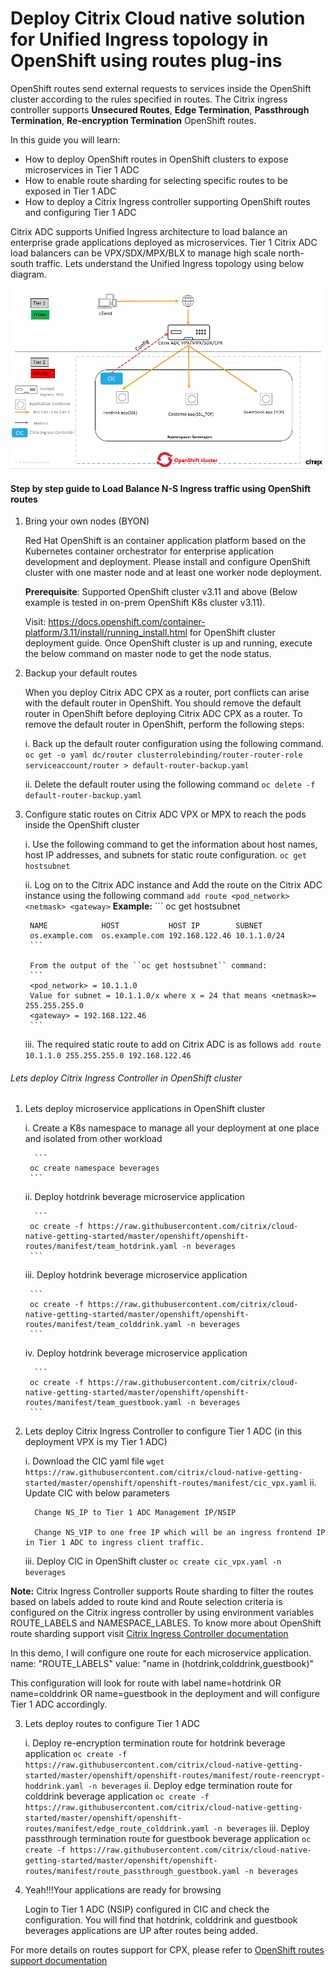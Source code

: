 # Deploy Citrix Cloud native solution for Unified Ingress topology in OpenShift using routes plug-ins

OpenShift routes send external requests to services inside the OpenShift cluster according to the rules specified in routes.
The Citrix ingress controller supports  **Unsecured Routes**, **Edge Termination**, **Passthrough Termination**, **Re-encryption Termination** OpenShift routes.

In this guide you will learn:
* How to deploy OpenShift routes in OpenShift clusters to expose microservices in Tier 1 ADC
* How to enable route sharding for selecting specific routes to be exposed in Tier 1 ADC
* How to deploy a Citrix Ingress controller supporting OpenShift routes and configuring Tier 1 ADC

Citrix ADC supports Unified Ingress architecture to load balance an enterprise grade applications deployed as microservices. Tier 1 Citrix ADC load balancers can be VPX/SDX/MPX/BLX to manage high scale north-south traffic. Lets understand the Unified Ingress topology using below diagram.

![os-topology](images/os-topology.PNG)


#### Step by step guide to Load Balance N-S Ingress traffic using OpenShift routes

1.	Bring your own nodes (BYON)

    Red Hat OpenShift is an container application platform based on the Kubernetes container orchestrator for enterprise application development and deployment. Please install and configure OpenShift cluster with one master node and at least one worker node deployment.
 
    **Prerequisite**: Supported OpenShift cluster v3.11 and above (Below example is tested in on-prem OpenShift K8s cluster v3.11).

    Visit: https://docs.openshift.com/container-platform/3.11/install/running_install.html for OpenShift cluster deployment guide.
    Once OpenShift cluster is up and running, execute the below command on master node to get the node status.

2.  Backup your default routes
    
    When you deploy Citrix ADC CPX as a router, port conflicts can arise with the default router in OpenShift. You should remove the default router in OpenShift before deploying Citrix ADC CPX as a router. To remove the default router in OpenShift, perform the following steps:
    
    i. Back up the default router configuration using the following command.
        ```
        oc get -o yaml dc/router clusterrolebinding/router-router-role serviceaccount/router > default-router-backup.yaml
        ```

    ii. Delete the default router using the following command
        ```
        oc delete -f default-router-backup.yaml
        ```
3. Configure static routes on Citrix ADC VPX or MPX to reach the pods inside the OpenShift cluster
    
    i. Use the following command to get the information about host names, host IP addresses, and subnets for static route configuration.
        ```
        oc get hostsubnet
        ```
    
    ii. Log on to the Citrix ADC instance and Add the route on the Citrix ADC instance using the following command
        ```
        add route <pod_network> <netmask> <gateway>
        ```
        **Example:**
        ```
        oc get hostsubnet

        NAME            HOST           HOST IP        SUBNET
        os.example.com  os.example.com 192.168.122.46 10.1.1.0/24
        ```
        
        From the output of the ``oc get hostsubnet`` command:
        ```
        <pod_network> = 10.1.1.0
        Value for subnet = 10.1.1.0/x where x = 24 that means <netmask>= 255.255.255.0
        <gateway> = 192.168.122.46
        ```

    iii. The required static route to add on Citrix ADC is as follows
         ```
        add route 10.1.1.0 255.255.255.0 192.168.122.46
        ```

###### Lets deploy Citrix Ingress Controller in OpenShift cluster

1. Lets deploy microservice applications in OpenShift cluster

    i. Create a K8s namespace to manage all your deployment at one place and isolated from other workload
         
         ```
        oc create namespace beverages
        ```
    ii. Deploy hotdrink beverage microservice application
         
         ```
        oc create -f https://raw.githubusercontent.com/citrix/cloud-native-getting-started/master/openshift/openshift-routes/manifest/team_hotdrink.yaml -n beverages
        ```
    iii. Deploy hotdrink beverage microservice application
         
        ```
        oc create -f https://raw.githubusercontent.com/citrix/cloud-native-getting-started/master/openshift/openshift-routes/manifest/team_colddrink.yaml -n beverages
        ```
    iv. Deploy hotdrink beverage microservice application
         
         ```
        oc create -f https://raw.githubusercontent.com/citrix/cloud-native-getting-started/master/openshift/openshift-routes/manifest/team_guestbook.yaml -n beverages
        ``` 

2. Lets deploy Citrix Ingress Controller to configure Tier 1 ADC (in this deployment VPX is my Tier 1 ADC)

    i. Download the CIC yaml file
         ```
        wget https://raw.githubusercontent.com/citrix/cloud-native-getting-started/master/openshift/openshift-routes/manifest/cic_vpx.yaml
        ```
    ii. Update CIC with below parameters

         Change NS_IP to Tier 1 ADC Management IP/NSIP

         Change NS_VIP to one free IP which will be an ingress frontend IP in Tier 1 ADC to ingress client traffic.

    iii. Deploy CIC in OpenShift cluster
         ```
        oc create cic_vpx.yaml -n beverages
        ```

**Note:** Citrix Ingress Controller supports Route sharding to filter the routes based on labels added to route kind and Route selection criteria is configured on the Citrix ingress controller by using environment variables ROUTE_LABELS and NAMESPACE_LABLES. To know more about OpenShift route sharding support visit [Citrix Ingress Controller documentation](https://github.com/citrix/citrix-k8s-ingress-controller/blob/master/docs/deploy/deploy-openshift-sharding.md)

In this demo, I will configure one route for each microservice application.
      name: "ROUTE_LABELS"
      value: "name in (hotdrink,colddrink,guestbook)"

This configuration will look for route with label name=hotdrink OR name=colddrink OR name=guestbook in the deployment and will configure Tier 1 ADC accordingly.

3. Lets deploy routes to configure Tier 1 ADC

    i. Deploy re-encryption termination route for hotdrink beverage application
         ```
        oc create -f https://raw.githubusercontent.com/citrix/cloud-native-getting-started/master/openshift/openshift-routes/manifest/route-reencrypt-hoddrink.yaml -n beverages
        ```
    ii. Deploy edge termination route for colddrink beverage application
         ```
        oc create -f https://raw.githubusercontent.com/citrix/cloud-native-getting-started/master/openshift/openshift-routes/manifest/edge_route_colddrink.yaml -n beverages
        ```
    iii. Deploy passthrough termination route for guestbook beverage application
         ```
        oc create -f https://raw.githubusercontent.com/citrix/cloud-native-getting-started/master/openshift/openshift-routes/manifest/route_passthrough_guestbook.yaml -n beverages
        ```

4. Yeah!!!Your applications are ready for browsing

    Login to Tier 1 ADC (NSIP) configured in CIC and check the configuration. You will find that hotdrink, colddrink and guestbook beverages applications are UP after routes being added.

For more details on routes support for CPX, please refer to [OpenShift routes support documentation](https://github.com/citrix/citrix-k8s-ingress-controller/tree/master/deployment/openshift)